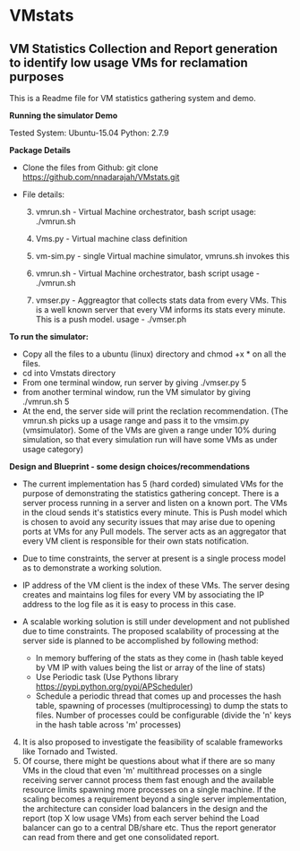# VMstats

VM Statistics Collection and Report generation to identify low usage VMs for reclamation purposes
-------------

This is a Readme file for VM statistics gathering system and demo.

**Running the simulator Demo**

Tested System: Ubuntu-15.04 					Python: 2.7.9

**Package Details** 

 - Clone the files from Github:
			git clone https://github.com/nnadarajah/VMstats.git
	
 - File details:
	
	 3. vmrun.sh - Virtual Machine orchestrator, bash script
		 usage:   ./vmrun.sh <running time in minutes>
 
	 4. Vms.py - Virtual machine class definition
				 
	 5. vm-sim.py - single Virtual machine simulator, vmruns.sh invokes this
				 
	 6. vmrun.sh - Virtual Machine orchestrator, bash script
					     usage -  ./vmrun.sh <running time in minutes>
				
	 7. vmser.py - Aggreagtor that collects stats data from every VMs. This is a well known server that every VM  informs its stats every minute. This is a push model.
					   usage -  ./vmser.ph <running time in minutes>
   
  **To run the simulator:**
 
 
 - Copy all the files to a ubuntu (linux) directory and chmod +x * on all the files.
 - cd into Vmstats directory
 - From one terminal window, run server by giving
		./vmser.py 5
 - from another terminal window, run the VM simulator by giving
		./vmrun.sh 5
 - At the end, the server side will print the reclation recommendation. (The vmrun.sh picks up a usage range and pass it to the vmsim.py (vmsimulator). Some of the VMs are given a range under 10% during simulation, so that every simulation run will have some VMs as under usage category)
   
 
 **Design and Blueprint - some design choices/recommendations**
 


 - The current implementation has 5 (hard corded) simulated VMs for the purpose of demonstrating the statistics gathering concept.  There is a server process running in a server and listen on a known port. The VMs in the cloud sends it's statistics every minute. This is Push model which is chosen  to avoid any security issues that may arise due to opening ports at VMs for any Pull models.  The server acts as an aggregator that every VM client is responsible for their own stats notification. 
 - Due to time constraints, the server at present is a single process model as to demonstrate a working solution. 
 - IP address of the VM client is the index of these VMs. The server desing creates and maintains log files for every VM by associating the IP address to the log file as it is easy to process in this case.
 
 - A scalable working solution is still under development and not published due to time constraints. The proposed scalability of processing at the server side is planned to be accomplished by following method:
			
	 - In memory buffering of the stats as they come in   (hash table keyed by VM IP with values being the list or array of the line of stats)
	 - Use Periodic task (Use Pythons library https://pypi.python.org/pypi/APScheduler)
	 - Schedule a periodic thread that comes up and processes the hash table, spawning of  processes (multiprocessing) to dump the stats to files.  Number of processes could be configurable (divide the 'n' keys in the hash table across 'm' processes)
4. It is also proposed to investigate the feasibility of scalable frameworks like Tornado and Twisted.
5. Of course, there might be questions about what if there are so many VMs in the cloud that even 'm' multithread processes on a single receiving server cannot process them fast enough and the available resource limits spawning more processes on a single machine.  If the scaling becomes a requirement beyond a single server implementation, the architecture can consider load balancers in the design and the report (top X  low usage VMs) from each server behind the Load balancer can go to a central DB/share etc. Thus the report generator can read from there and get one consolidated report.




